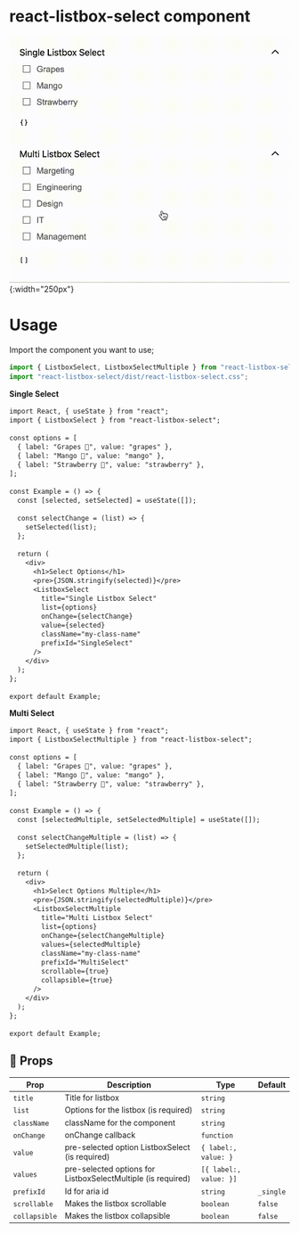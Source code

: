 # react-listbox-select component

![Example](docs/images/listbox-select.gif){:width="250px"}

# Usage

Import the component you want to use;

```javascript
import { ListboxSelect, ListboxSelectMultiple } from "react-listbox-select";
import "react-listbox-select/dist/react-listbox-select.css";
```

**Single Select**

```tsx
import React, { useState } from "react";
import { ListboxSelect } from "react-listbox-select";

const options = [
  { label: "Grapes 🍇", value: "grapes" },
  { label: "Mango 🥭", value: "mango" },
  { label: "Strawberry 🍓", value: "strawberry" },
];

const Example = () => {
  const [selected, setSelected] = useState([]);

  const selectChange = (list) => {
    setSelected(list);
  };

  return (
    <div>
      <h1>Select Options</h1>
      <pre>{JSON.stringify(selected)}</pre>
      <ListboxSelect
        title="Single Listbox Select"
        list={options}
        onChange={selectChange}
        value={selected}
        className="my-class-name"
        prefixId="SingleSelect"
      />
    </div>
  );
};

export default Example;
```

**Multi Select**

```tsx
import React, { useState } from "react";
import { ListboxSelectMultiple } from "react-listbox-select";

const options = [
  { label: "Grapes 🍇", value: "grapes" },
  { label: "Mango 🥭", value: "mango" },
  { label: "Strawberry 🍓", value: "strawberry" },
];

const Example = () => {
  const [selectedMultiple, setSelectedMultiple] = useState([]);

  const selectChangeMultiple = (list) => {
    setSelectedMultiple(list);
  };

  return (
    <div>
      <h1>Select Options Multiple</h1>
      <pre>{JSON.stringify(selectedMultiple)}</pre>
      <ListboxSelectMultiple
        title="Multi Listbox Select"
        list={options}
        onChange={selectChangeMultiple}
        values={selectedMultiple}
        className="my-class-name"
        prefixId="MultiSelect"
        scrollable={true}
        collapsible={true}
      />
    </div>
  );
};

export default Example;
```

## 👀 Props

| Prop          | Description                                                  | Type                   | Default   |
| ------------- | ------------------------------------------------------------ | ---------------------- | --------- |
| `title`       | Title for listbox                                            | `string`               |
| `list`        | Options for the listbox (is required)                        | `string`               |
| `className`   | className for the component                                  | `string`               |
| `onChange`    | onChange callback                                            | `function`             |
| `value`       | pre-selected option ListboxSelect (is required)              | `{ label:, value: }`   |
| `values`      | pre-selected options for ListboxSelectMultiple (is required) | `[{ label:, value: }]` |
| `prefixId`    | Id for aria id                                               | `string`               | `_single` |
| `scrollable`  | Makes the listbox scrollable                                 | `boolean`              | `false`   |
| `collapsible` | Makes the listbox collapsible                                | `boolean`              | `false`   |
